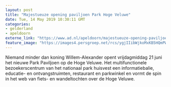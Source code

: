```yaml
---
layout: post
title: "Majestueuze opening paviljoen Park Hoge Veluwe"
date: Tue, 14 May 2019 10:30:11 GMT
categories: 
- gelderland 
- apeldoorn 
externe_link: "https://www.ad.nl/apeldoorn/majestueuze-opening-paviljoen-park-hoge-veluwe~af655522/"
feature_image: "https://images4.persgroep.net/rcs/ygjIIibWjkoMxKB5HQmPW_EwAN4/diocontent/145773960/_fitwidth/400/?appId=21791a8992982cd8da851550a453bd7f&quality=0.7"
---
```


Niemand minder dan koning Willem-Alexander opent vrijdagmiddag 21 juni het nieuwe Park Paviljoen op de Hoge Veluwe. Het multifunctionele bezoekerscentrum van het nationaal park huisvest een informatiebalie, educatie- en ontvangstruimten, restaurant en parkwinkel en vormt de spin in het web van fiets- en wandeltochten over de Hoge Veluwe.
